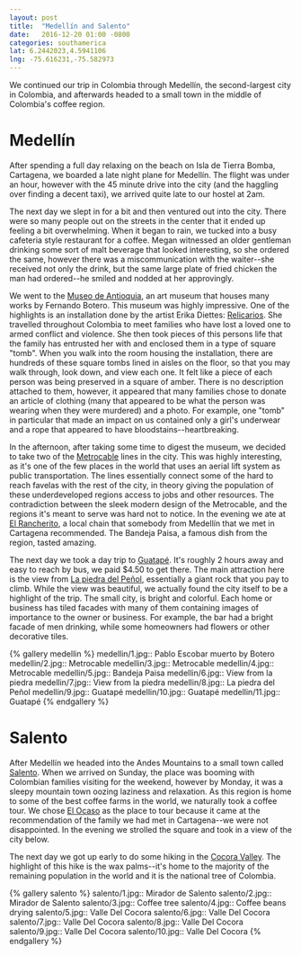 ```yaml
---
layout: post
title:  "Medellín and Salento"
date:   2016-12-20 01:00 -0800
categories: southamerica
lat: 6.2442023,4.5941106
lng: -75.616231,-75.582973
---
```


We continued our trip in Colombia through Medellín, the second-largest city in Colombia, and afterwards headed to a small town in the middle of Colombia's coffee region.

<!--more-->

# Medellín

After spending a full day relaxing on the beach on Isla de Tierra Bomba, Cartagena, we boarded a late night plane for Medellín. The flight was under an hour, however with the 45 minute drive into
the city (and the haggling over finding a decent taxi), we arrived quite late to our hostel at 2am.

The next day we slept in for a bit and then ventured out into the city. There were so many people out on the streets in the center that it ended up feeling a bit overwhelming. When it began to rain,
we tucked into a busy cafeteria style restaurant for a coffee. Megan witnessed an older gentleman drinking some sort of malt beverage that looked interesting, so she ordered the same, however there
was a miscommunication with the waiter--she received not only the drink, but the same large plate of fried chicken the man had ordered--he smiled and nodded at her approvingly.

We went to the [Museo de Antioquia](https://www.museodeantioquia.co/), an art museum that houses many works by Fernando Botero. This museum was highly impressive. One of the highlights is an
installation done by the artist Erika Diettes: [Relicarios](http://www.erikadiettes.com/-relicarios/). She travelled throughout Colombia to meet families who have lost a loved one to armed conflict
and violence. She then took pieces of this persons life that the family has entrusted her with and enclosed them in a type of square "tomb". When you walk into the room housing the installation,
there are hundreds of these square tombs lined in aisles on the floor, so that you may walk through, look down, and view each one. It felt like a piece of each person was being preserved in a square
of amber. There is no description attached to them, however, it appeared that many families chose to donate an article of clothing (many that appeared to be what the person was wearing when they
were murdered) and a photo. For example, one "tomb" in particular that made an impact on us contained only a girl's underwear and a rope that appeared to have bloodstains--heartbreaking.

In the afternoon, after taking some time to digest the museum, we decided to take two of the [Metrocable](https://en.wikipedia.org/wiki/Metrocable_(Medell%C3%ADn)) lines in the city. This was highly
interesting, as it's one of the few places in the world that uses an aerial lift system as public transportation. The lines essentially connect some of the hard to reach favelas with the rest of the
city, in theory giving the population of these underdeveloped regions access to jobs and other resources. The contradiction between the sleek modern design of the Metrocable, and the regions it's
meant to serve was hard not to notice. In the evening we ate at [El Rancherito](http://www.elrancherito.com.co/), a local chain that somebody from Medellín that we met in Cartagena recommended.
The Bandeja Paisa, a famous dish from the region, tasted amazing.

The next day we took a day trip to [Guatapé](https://en.wikipedia.org/wiki/Guatap%C3%A9). It's roughly 2 hours away and easy to reach by bus, we paid $4.50 to get there. The main attraction here is
the view from [La piedra del Peñol](https://en.wikipedia.org/wiki/El_Pe%C3%B1%C3%B3n_de_Guatap%C3%A9), essentially a giant rock that you pay to climb. While the view was beautiful, we actually found
the city itself to be a highlight of the trip. The small city, is bright and colorful. Each home or business has tiled facades with many of them containing images of importance to the owner or
business. For example, the bar had a bright facade of men drinking, while some homeowners had flowers or other decorative tiles.

{% gallery medellin %}
medellin/1.jpg:: Pablo Escobar muerto by Botero
medellin/2.jpg:: Metrocable
medellin/3.jpg:: Metrocable
medellin/4.jpg:: Metrocable
medellin/5.jpg:: Bandeja Paisa
medellin/6.jpg:: View from la piedra
medellin/7.jpg:: View from la piedra
medellin/8.jpg:: La piedra del Peñol
medellin/9.jpg:: Guatapé
medellin/10.jpg:: Guatapé
medellin/11.jpg:: Guatapé
{% endgallery %}

# Salento

After Medellín we headed into the Andes Mountains to a small town called [Salento](https://www.lonelyplanet.com/colombia/salento). When we arrived on Sunday, the place was booming with Colombian
families visiting for the weekend, however by Monday, it was a sleepy mountain town oozing laziness and relaxation. As this region is home to some of the best coffee farms in the world, we naturally
took a coffee tour. We chose [El Ocaso](http://fincaelocasosalento.com/) as the place to tour because it came at the recommendation of the family we had met in Cartagena--we were not disappointed.
In the evening we strolled the square and took in a view of the city below.

The next day we got up early to do some hiking in the [Cocora Valley](https://en.wikipedia.org/wiki/Cocora_valley). The highlight of this hike is the wax palms--it's home to the majority of the
remaining population in the world and it is the national tree of Colombia.

{% gallery salento %}
salento/1.jpg:: Mirador de Salento
salento/2.jpg:: Mirador de Salento
salento/3.jpg:: Coffee tree
salento/4.jpg:: Coffee beans drying
salento/5.jpg:: Valle Del Cocora
salento/6.jpg:: Valle Del Cocora
salento/7.jpg:: Valle Del Cocora
salento/8.jpg:: Valle Del Cocora
salento/9.jpg:: Valle Del Cocora
salento/10.jpg:: Valle Del Cocora
{% endgallery %}